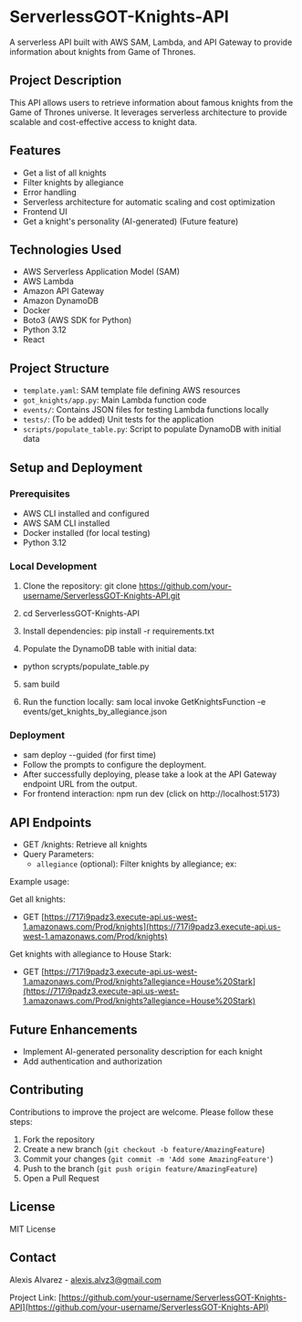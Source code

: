 # ServerlessGOT-Knights-API

A serverless API built with AWS SAM, Lambda, and API Gateway to provide information about knights from Game of Thrones.

## Project Description

This API allows users to retrieve information about famous knights from the Game of Thrones universe. It leverages serverless architecture to provide scalable and cost-effective access to knight data.

## Features

- Get a list of all knights
- Filter knights by allegiance
- Error handling
- Serverless architecture for automatic scaling and cost optimization
- Frontend UI 
- Get a knight's personality (AI-generated) (Future feature)

## Technologies Used

- AWS Serverless Application Model (SAM)
- AWS Lambda
- Amazon API Gateway
- Amazon DynamoDB
- Docker
- Boto3 (AWS SDK for Python)
- Python 3.12
- React

## Project Structure

- `template.yaml`: SAM template file defining AWS resources
- `got_knights/app.py`: Main Lambda function code
- `events/`: Contains JSON files for testing Lambda functions locally
- `tests/`: (To be added) Unit tests for the application
- `scripts/populate_table.py`: Script to populate DynamoDB with initial data

## Setup and Deployment

### Prerequisites

- AWS CLI installed and configured
- AWS SAM CLI installed
- Docker installed (for local testing)
- Python 3.12

### Local Development

1. Clone the repository: git clone https://github.com/your-username/ServerlessGOT-Knights-API.git

2. cd ServerlessGOT-Knights-API 

3. Install dependencies: pip install -r requirements.txt

4. Populate the DynamoDB table with initial data: 
  - python scrypts/populate_table.py 

5. sam build 

6. Run the function locally: sam local invoke GetKnightsFunction -e events/get_knights_by_allegiance.json


### Deployment

- sam deploy --guided (for first time)
- Follow the prompts to configure the deployment.
- After successfully deploying, please take a look at the API Gateway endpoint URL from the output.
- For frontend interaction: npm run dev (click on http://localhost:5173)

## API Endpoints

- GET /knights: Retrieve all knights
- Query Parameters:
  - `allegiance` (optional): Filter knights by allegiance; ex:   

Example usage:

Get all knights:
  - GET [https://717i9padz3.execute-api.us-west-1.amazonaws.com/Prod/knights](https://717i9padz3.execute-api.us-west-1.amazonaws.com/Prod/knights)

Get knights with allegiance to House Stark:
  - GET [https://717i9padz3.execute-api.us-west-1.amazonaws.com/Prod/knights?allegiance=House%20Stark](https://717i9padz3.execute-api.us-west-1.amazonaws.com/Prod/knights?allegiance=House%20Stark)
## Future Enhancements

  - Implement AI-generated personality description for each knight
  - Add authentication and authorization

## Contributing

Contributions to improve the project are welcome. Please follow these steps:

1. Fork the repository
2. Create a new branch (`git checkout -b feature/AmazingFeature`)
3. Commit your changes (`git commit -m 'Add some AmazingFeature'`)
4. Push to the branch (`git push origin feature/AmazingFeature`)
5. Open a Pull Request

## License

MIT License

## Contact

Alexis Alvarez - [alexis.alvz3@gmail.com](mailto:alexis.alvz3@gmail.com)

Project Link: [https://github.com/your-username/ServerlessGOT-Knights-API](https://github.com/your-username/ServerlessGOT-Knights-API)

